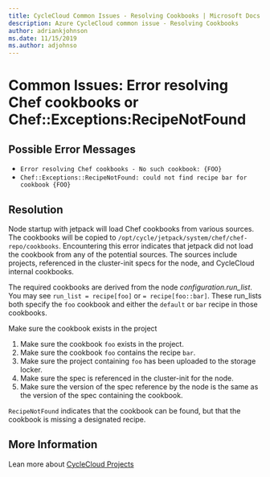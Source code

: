 ```yaml
---
title: CycleCloud Common Issues - Resolving Cookbooks | Microsoft Docs
description: Azure CycleCloud common issue - Resolving Cookbooks
author: adriankjohnson
ms.date: 11/15/2019
ms.author: adjohnso
---
```

# Common Issues: Error resolving Chef cookbooks or Chef::Exceptions:RecipeNotFound

## Possible Error Messages

- `Error resolving Chef cookbooks - No such cookbook: {FOO}`
- `Chef::Exceptions::RecipeNotFound: could not find recipe bar for cookbook {FOO}`

## Resolution

Node startup with jetpack will load Chef cookbooks from various sources. The cookbooks will be copied to `/opt/cycle/jetpack/system/chef/chef-repo/cookbooks`. Encountering this error indicates that jetpack did not load the cookbook from any of the potential sources. The sources include projects, referenced in the cluster-init specs for the node, and CycleCloud internal cookbooks.

The required cookbooks are derived from the node _configuration.run_list_. You may see `run_list = recipe[foo]` or `= recipe[foo::bar]`. These run_lists both specify the `foo` cookbook and either the `default` or `bar` recipe in those cookbooks.

Make sure the cookbook exists in the project

1. Make sure the cookbook `foo` exists in the project.
1. Make sure the cookbook `foo` contains the recipe `bar`.
1. Make sure the project containing `foo` has been uploaded to the storage locker.
1. Make sure the spec is referenced in the cluster-init for the node.
1. Make sure the version of the spec reference by the node is the same as the version of the spec containing the cookbook.

`RecipeNotFound` indicates that the cookbook can be found, but that the cookbook is missing a designated recipe.

## More Information

Lean more about [CycleCloud Projects](../projects.md)

